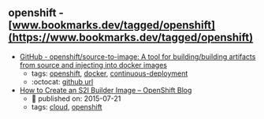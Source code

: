 openshift - [www.bookmarks.dev/tagged/openshift](https://www.bookmarks.dev/tagged/openshift) 
---
* [GitHub - openshift/source-to-image: A tool for building/building artifacts from source and injecting into docker images](https://github.com/openshift/source-to-image)
    * tags: [openshift](../tags/openshift.md), [docker](../tags/docker.md), [continuous-deployment](../tags/continuous-deployment.md)
    * :octocat: [github url](https://github.com/openshift/source-to-image)
* [How to Create an S2I Builder Image – OpenShift Blog](https://blog.openshift.com/create-s2i-builder-image/)
    * :calendar: published on: 2015-07-21
    * tags: [cloud](../tags/cloud.md), [openshift](../tags/openshift.md)

